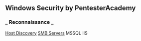 ## Windows Security by PentesterAcademy

### _ Reconnaissance _

[Host Discovery](recon/hdiscovery.md)
[SMB Servers](recon/smb.md)
MSSQL
IIS
